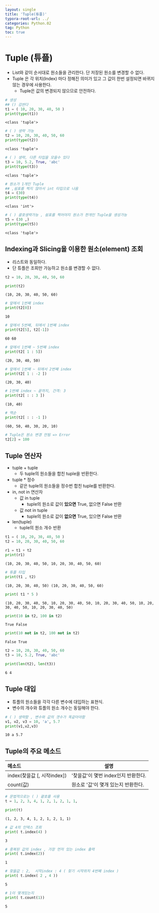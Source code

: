```yaml
---
layout: single
title: 'Tuple(튜플)'
typora-root-url: ../
categories: Python.02
tag: Python
toc: true
---
```


# Tuple (튜플)

- List와 같이 순서대로 원소들을 관리한다. 단 저장된 원소를 변경할 수 없다.
- Tuple 은 각 위치(Index) 마다 정해진 의미가 있고 그 값이 한번 설정되면 바뀌지 않는 경우에 사용한다. 
    - Tuple은 값의 변경되지 않으므로 안전하다.


```python
# 생성
## () 감싼다
t1 = ( 10, 20, 30, 40, 50 ) 
print(type(t1))
```

    <class 'tuple'>



```python
# ( ) 생략 가능
t2 = 10, 20, 30, 40, 50, 60 
print(type(t2))
```

    <class 'tuple'>



```python
# ( ) 생략, 다른 타입을 모을수 있다
t3 = 10, 5.2, True, 'abc' 
print(type(t3))
```

    <class 'tuple'>



```python
# 원소가 1개인 Tuple
## ,쉼표를 찍지 않아서 int 타입으로 나옴
t4 = (30) 
print(type(t4))
```

    <class 'int'>



```python
# ( ) 괄호생략가능 , 쉼표를 찍어야지 원소가 한개인 Tuple을 생성가능
t5 = (30 ,) 
print(type(t5))
```

    <class 'tuple'>


## Indexing과 Slicing을 이용한 원소(element) 조회
- 리스트와 동일하다.
- 단 튜플은 조회만 가능하고 원소를 변경할 수 없다.


```python
t2 = 10, 20, 30, 40, 50, 60
```


```python
print(t2)
```

    (10, 20, 30, 40, 50, 60)



```python
# 앞에서 1번째 index
print(t2[0])
```

    10



```python
# 앞에서 5번째, 뒤에서 1번째 index
print(t2[5], t2[-1]) 
```

    60 60



```python
# 앞에서 1번째 ~ 5번째 index
print(t2[ 1 : 5])
```

    (20, 30, 40, 50)



```python
# 앞에서 1번째 ~ 뒤에서 2번째 index
print(t2[ 1 : -2 ])
```

    (20, 30, 40)



```python
# 1번째 index ~ 끝까지, 간격: 3
print(t2[ : : 3 ])
```

    (10, 40)



```python
# 역순
print(t2[ : : -1 ]) 
```

    (60, 50, 40, 30, 20, 10)



```python
# Tuple은 원소 변경 안됨 => Error
t2[2] = 100
```

## Tuple 연산자
- tuple + tuple
    - 두 tuple의 원소들을 합친 tuple을 반환한다.
- tuple * 정수
    - 같은 tuple의 원소들을 정수번 합친 tuple를 반환한다.  
- in, not in 연산자
    - 값 in tuple
        - tuple의 원소로 값이 **있으면** True, 없으면 False 반환
    - 값 not in tuple
        - tuple의 원소로 값이 **없으면** True, 있으면 False 반환    
- len(tuple)
    - tuple의 원소 개수 반환        


```python
t1 = ( 10, 20, 30, 40, 50 )
t2 = 10, 20, 30, 40, 50, 60
```


```python
r1 = t1 + t2
print(r1)
```

    (10, 20, 30, 40, 50, 10, 20, 30, 40, 50, 60)



```python
# 튜플 타입
print(t1 , t2) 
```

    (10, 20, 30, 40, 50) (10, 20, 30, 40, 50, 60)



```python
print( t1 * 5 )
```

    (10, 20, 30, 40, 50, 10, 20, 30, 40, 50, 10, 20, 30, 40, 50, 10, 20, 30, 40, 50, 10, 20, 30, 40, 50)



```python
print(10 in t2, 100 in t2)
```

    True False



```python
print(10 not in t2, 100 not in t2)
```

    False True



```python
t2 = 10, 20, 30, 40, 50, 60
t3 = 10, 5.2, True, 'abc'
```


```python
print(len(t2), len(t3))
```

    6 4


## Tuple 대입
- 튜플의 원소들을 각각 다른 변수에 대입하는 표현식.
- 변수의 개수와 튜플의 원소 개수는 동일해야 한다.


```python
# ( ) 생략함 , 변수와 값의 갯수가 똑같아야함
v1, v2, v3 = 10, 'a', 5.7 
print(v1,v2,v3)
```

    10 a 5.7

## Tuple의 주요 메소드



|메소드|설명|
|:-|-|
|index(찾을값 \[, 시작index\])|'찾을값'이 몇번 index인지 반환한다.|
|count(값)|원소로 '값'이 몇개 있는지 반환한다.|




```python
# 문법적으로는 ( ) 괄호를 사용
t = 1, 2, 3, 4, 1, 2, 1, 2, 1, 1,
```


```python
print(t)
```

    (1, 2, 3, 4, 1, 2, 1, 2, 1, 1)



```python
# 값 4의 인덱스 조회 
print( t.index(4) ) 
```

    3



```python
# 중복된 값의 index , 가장 먼저 있는 index 출력
print( t.index(2)) 
```

    1



```python
# 찾을값 : 2,  시작index : 4 ( 찾기 시작위치 4번째 index )
print( t.index( 2 , 4 )) 
```

    5



```python
# 1이 몇개있는지
print( t.count(1)) 
```

    5
